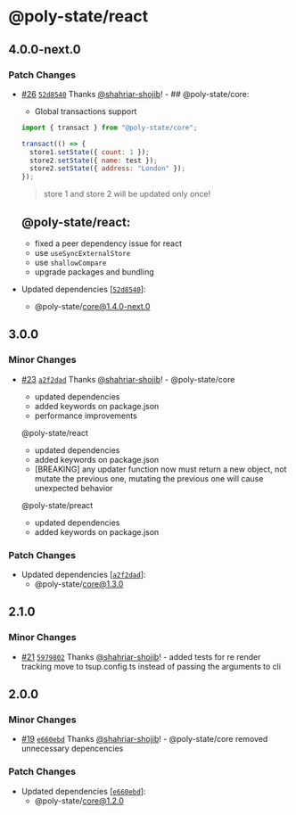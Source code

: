 # @poly-state/react

## 4.0.0-next.0

### Patch Changes

- [#26](https://github.com/poly-state/poly-state/pull/26) [`52d8540`](https://github.com/poly-state/poly-state/commit/52d8540d405b77d4ddb94d1daba396038c2de4c0) Thanks [@shahriar-shojib](https://github.com/shahriar-shojib)! - ## @poly-state/core:

  - Global transactions support

  ```js
  import { transact } from "@poly-state/core";

  transact(() => {
    store1.setState({ count: 1 });
    store2.setState({ name: test });
    store2.setState({ address: "London" });
  });
  ```

  > store 1 and store 2 will be updated only once!

  ## @poly-state/react:

  - fixed a peer dependency issue for react
  - use `useSyncExternalStore`
  - use `shallowCompare`
  - upgrade packages and bundling

- Updated dependencies [[`52d8540`](https://github.com/poly-state/poly-state/commit/52d8540d405b77d4ddb94d1daba396038c2de4c0)]:
  - @poly-state/core@1.4.0-next.0

## 3.0.0

### Minor Changes

- [#23](https://github.com/poly-state/poly-state/pull/23) [`a2f2dad`](https://github.com/poly-state/poly-state/commit/a2f2dad8dc8ba10e452502f60f5d5d36daaf3f99) Thanks [@shahriar-shojib](https://github.com/shahriar-shojib)! - @poly-state/core

  - updated dependencies
  - added keywords on package.json
  - performance improvements

  @poly-state/react

  - updated dependencies
  - added keywords on package.json
  - [BREAKING] any updater function now must return a new object, not mutate the previous one, mutating the previous one will cause unexpected behavior

  @poly-state/preact

  - updated dependencies
  - added keywords on package.json

### Patch Changes

- Updated dependencies [[`a2f2dad`](https://github.com/poly-state/poly-state/commit/a2f2dad8dc8ba10e452502f60f5d5d36daaf3f99)]:
  - @poly-state/core@1.3.0

## 2.1.0

### Minor Changes

- [#21](https://github.com/poly-state/poly-state/pull/21) [`5979802`](https://github.com/poly-state/poly-state/commit/597980215fffb8018aa251f54f9046f6b40c1d5e) Thanks [@shahriar-shojib](https://github.com/shahriar-shojib)! - added tests for re render tracking
  move to tsup.config.ts instead of passing the arguments to cli

## 2.0.0

### Minor Changes

- [#19](https://github.com/poly-state/poly-state/pull/19) [`e660ebd`](https://github.com/poly-state/poly-state/commit/e660ebd2ba07ed41ffed6b02156180daffcbb336) Thanks [@shahriar-shojib](https://github.com/shahriar-shojib)! - @poly-state/core removed unnecessary depencencies

### Patch Changes

- Updated dependencies [[`e660ebd`](https://github.com/poly-state/poly-state/commit/e660ebd2ba07ed41ffed6b02156180daffcbb336)]:
  - @poly-state/core@1.2.0
